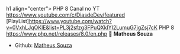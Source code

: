 h1 align="center">
    PHP 8 
    Canal no YT https://www.youtube.com/c/DiasdeDev/featured  
    [PlayList]https://www.youtube.com/watch?v=0VxhLJqOKlE&list=PL3j2sfzg3FPuQXklYI2LumuG7jgZsj7cK
    PHP 8 https://www.php.net/releases/8.0/en.php
    </h1>
    👤 **Matheus Souza**
* Github: [Matheus Souza](https://github.com/Mat20)
